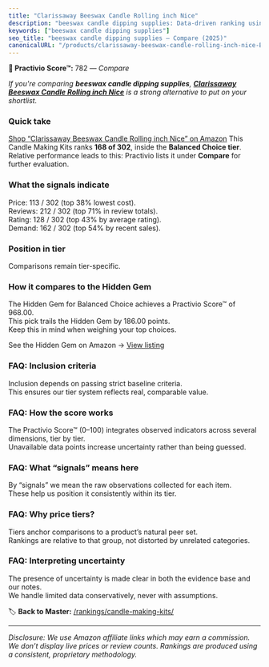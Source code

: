 ```yaml
---
title: "Clarissaway Beeswax Candle Rolling inch Nice"
description: "beeswax candle dipping supplies: Data-driven ranking using the Practivio Score™. Positioned by quality, value, demand, findability, momentum."
keywords: ["beeswax candle dipping supplies"]
seo_title: "beeswax candle dipping supplies — Compare (2025)"
canonicalURL: "/products/clarissaway-beeswax-candle-rolling-inch-nice-B0DQD5G21W/"
---
```


**🛒 Practivio Score™:** 782 — _Compare_


*If you're comparing **beeswax candle dipping supplies**, **[Clarissaway Beeswax Candle Rolling inch Nice](https://www.amazon.com/dp/B0DQD5G21W?tag=practivio-20)** is a strong alternative to put on your shortlist.*
### Quick take
[Shop “Clarissaway Beeswax Candle Rolling inch Nice” on Amazon](https://www.amazon.com/dp/B0DQD5G21W?tag=practivio-20)
This Candle Making Kits ranks **168 of 302**, inside the **Balanced Choice tier**.  
Relative performance leads to this: Practivio lists it under **Compare** for further evaluation.

### What the signals indicate
Price: 113 / 302 (top 38% lowest cost).  
Reviews: 212 / 302 (top 71% in review totals).  
Rating: 128 / 302 (top 43% by average rating).  
Demand: 162 / 302 (top 54% by recent sales).

### Position in tier
Comparisons remain tier-specific.

### How it compares to the Hidden Gem
The Hidden Gem for Balanced Choice achieves a Practivio Score™ of 968.00.  
This pick trails the Hidden Gem by 186.00 points.  
Keep this in mind when weighing your top choices.  

See the Hidden Gem on Amazon → [View listing](https://www.amazon.com/dp/B09G74PT1J?tag=practivio-20)

### FAQ: Inclusion criteria
Inclusion depends on passing strict baseline criteria.  
This ensures our tier system reflects real, comparable value.

### FAQ: How the score works
The Practivio Score™ (0–100) integrates observed indicators across several dimensions, tier by tier.  
Unavailable data points increase uncertainty rather than being guessed.

### FAQ: What “signals” means here
By “signals” we mean the raw observations collected for each item.  
These help us position it consistently within its tier.

### FAQ: Why price tiers?
Tiers anchor comparisons to a product’s natural peer set.  
Rankings are relative to that group, not distorted by unrelated categories.

### FAQ: Interpreting uncertainty
The presence of uncertainty is made clear in both the evidence base and our notes.  
We handle limited data conservatively, never with assumptions.

<!-- Missing template for Compare/CompareWithinPriceClass -->


🏷️ **Back to Master:** [/rankings/candle-making-kits/](/rankings/candle-making-kits/)

---
_Disclosure: We use Amazon affiliate links which may earn a commission. We don’t display live prices or review counts. Rankings are produced using a consistent, proprietary methodology._
